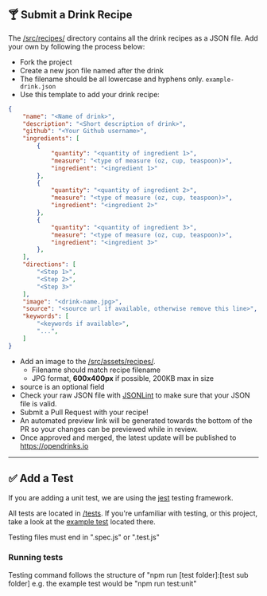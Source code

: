 ## 🍸 Submit a Drink Recipe
The [/src/recipes/](/src/recipes/) directory contains all the drink recipes as a JSON file. Add your own by following the process below:

* Fork the project
* Create a new json file named after the drink
* The filename should be all lowercase and hyphens only. `example-drink.json`
* Use this template to add your drink recipe:

```json
{
    "name": "<Name of drink>",
    "description": "<Short description of drink>",
    "github": "<Your Github username>",
    "ingredients": [
        {
            "quantity": "<quantity of ingredient 1>",
            "measure": "<type of measure (oz, cup, teaspoon)>",
            "ingredient": "<ingredient 1>"
        },
        {
            "quantity": "<quantity of ingredient 2>",
            "measure": "<type of measure (oz, cup, teaspoon)>",
            "ingredient": "<ingredient 2>"
        },
        {
            "quantity": "<quantity of ingredient 3>",
            "measure": "<type of measure (oz, cup, teaspoon)>",
            "ingredient": "<ingredient 3>"
        },
    ],
    "directions": [
        "<Step 1>",
        "<Step 2>",
        "<Step 3>"
    ],
    "image": "<drink-name.jpg>",
    "source": "<source url if available, otherwise remove this line>",
    "keywords": [
        "<keywords if available>",
        "...",
    ]
}
```

* Add an image to the [/src/assets/recipes/](/src/assets/recipes/).
  * Filename should match recipe filename
  * JPG format, **600x400px** if possible, 200KB max in size
* source is an optional field
* Check your raw JSON file with [JSONLint](https://jsonlint.com/) to make sure that your JSON file is valid.
* Submit a Pull Request with your recipe! 
* An automated preview link will be generated towards the bottom of the PR so your changes can be previewed while in review.
* Once approved and merged, the latest update will be published to https://opendrinks.io

---

## ✅ Add a Test
If you are adding a unit test, we are using the [jest](https://jestjs.io/) testing framework. 

All tests are located in [/tests](/tests). If you're unfamiliar with testing, or this project, take a look at the [example test](tests/unit/example.spec.js) located there. 

Testing files must end in ".spec.js" or ".test.js"

### Running tests 
Testing command follows the structure of "npm run [test folder]:[test sub folder]
e.g. the example test would be "npm run test:unit"
